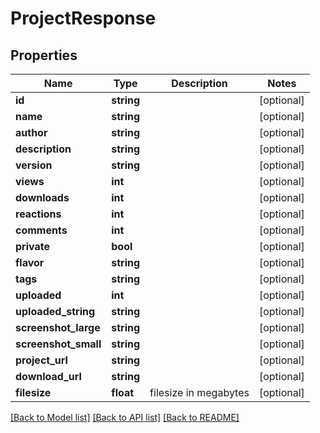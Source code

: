 # ProjectResponse

## Properties
Name | Type | Description | Notes
------------ | ------------- | ------------- | -------------
**id** | **string** |  | [optional] 
**name** | **string** |  | [optional] 
**author** | **string** |  | [optional] 
**description** | **string** |  | [optional] 
**version** | **string** |  | [optional] 
**views** | **int** |  | [optional] 
**downloads** | **int** |  | [optional] 
**reactions** | **int** |  | [optional] 
**comments** | **int** |  | [optional] 
**private** | **bool** |  | [optional] 
**flavor** | **string** |  | [optional] 
**tags** | **string** |  | [optional] 
**uploaded** | **int** |  | [optional] 
**uploaded_string** | **string** |  | [optional] 
**screenshot_large** | **string** |  | [optional] 
**screenshot_small** | **string** |  | [optional] 
**project_url** | **string** |  | [optional] 
**download_url** | **string** |  | [optional] 
**filesize** | **float** | filesize in megabytes | [optional] 

[[Back to Model list]](../README.md#documentation-for-models) [[Back to API list]](../README.md#documentation-for-api-endpoints) [[Back to README]](../README.md)


